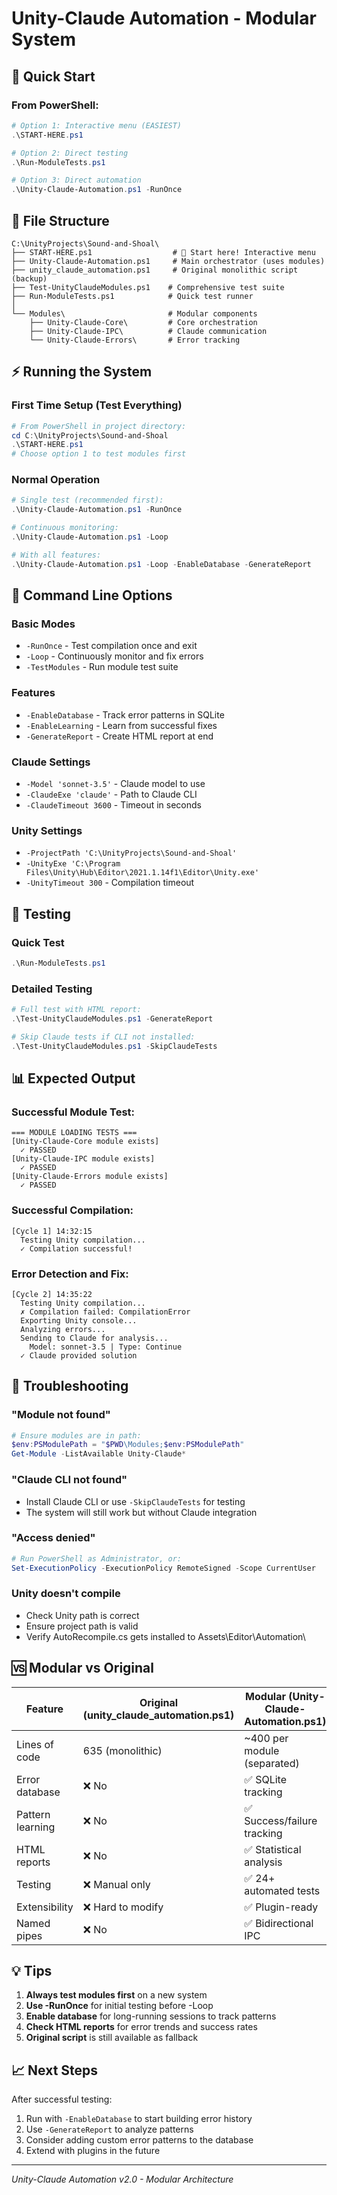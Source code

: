 # Unity-Claude Automation - Modular System

## 🚀 Quick Start

### From PowerShell:
```powershell
# Option 1: Interactive menu (EASIEST)
.\START-HERE.ps1

# Option 2: Direct testing
.\Run-ModuleTests.ps1

# Option 3: Direct automation
.\Unity-Claude-Automation.ps1 -RunOnce
```

## 📁 File Structure

```
C:\UnityProjects\Sound-and-Shoal\
├── START-HERE.ps1                  # 🎯 Start here! Interactive menu
├── Unity-Claude-Automation.ps1     # Main orchestrator (uses modules)
├── unity_claude_automation.ps1     # Original monolithic script (backup)
├── Test-UnityClaudeModules.ps1    # Comprehensive test suite
├── Run-ModuleTests.ps1            # Quick test runner
│
└── Modules\                       # Modular components
    ├── Unity-Claude-Core\         # Core orchestration
    ├── Unity-Claude-IPC\          # Claude communication  
    └── Unity-Claude-Errors\       # Error tracking

```

## ⚡ Running the System

### First Time Setup (Test Everything)
```powershell
# From PowerShell in project directory:
cd C:\UnityProjects\Sound-and-Shoal
.\START-HERE.ps1
# Choose option 1 to test modules first
```

### Normal Operation
```powershell
# Single test (recommended first):
.\Unity-Claude-Automation.ps1 -RunOnce

# Continuous monitoring:
.\Unity-Claude-Automation.ps1 -Loop

# With all features:
.\Unity-Claude-Automation.ps1 -Loop -EnableDatabase -GenerateReport
```

## 🎯 Command Line Options

### Basic Modes
- `-RunOnce` - Test compilation once and exit
- `-Loop` - Continuously monitor and fix errors
- `-TestModules` - Run module test suite

### Features
- `-EnableDatabase` - Track error patterns in SQLite
- `-EnableLearning` - Learn from successful fixes
- `-GenerateReport` - Create HTML report at end

### Claude Settings
- `-Model 'sonnet-3.5'` - Claude model to use
- `-ClaudeExe 'claude'` - Path to Claude CLI
- `-ClaudeTimeout 3600` - Timeout in seconds

### Unity Settings
- `-ProjectPath 'C:\UnityProjects\Sound-and-Shoal'`
- `-UnityExe 'C:\Program Files\Unity\Hub\Editor\2021.1.14f1\Editor\Unity.exe'`
- `-UnityTimeout 300` - Compilation timeout

## 🧪 Testing

### Quick Test
```powershell
.\Run-ModuleTests.ps1
```

### Detailed Testing
```powershell
# Full test with HTML report:
.\Test-UnityClaudeModules.ps1 -GenerateReport

# Skip Claude tests if CLI not installed:
.\Test-UnityClaudeModules.ps1 -SkipClaudeTests
```

## 📊 Expected Output

### Successful Module Test:
```
=== MODULE LOADING TESTS ===
[Unity-Claude-Core module exists]
  ✓ PASSED
[Unity-Claude-IPC module exists]
  ✓ PASSED
[Unity-Claude-Errors module exists]
  ✓ PASSED
```

### Successful Compilation:
```
[Cycle 1] 14:32:15
  Testing Unity compilation...
  ✓ Compilation successful!
```

### Error Detection and Fix:
```
[Cycle 2] 14:35:22
  Testing Unity compilation...
  ✗ Compilation failed: CompilationError
  Exporting Unity console...
  Analyzing errors...
  Sending to Claude for analysis...
    Model: sonnet-3.5 | Type: Continue
  ✓ Claude provided solution
```

## 🔧 Troubleshooting

### "Module not found"
```powershell
# Ensure modules are in path:
$env:PSModulePath = "$PWD\Modules;$env:PSModulePath"
Get-Module -ListAvailable Unity-Claude*
```

### "Claude CLI not found"
- Install Claude CLI or use `-SkipClaudeTests` for testing
- The system will still work but without Claude integration

### "Access denied"
```powershell
# Run PowerShell as Administrator, or:
Set-ExecutionPolicy -ExecutionPolicy RemoteSigned -Scope CurrentUser
```

### Unity doesn't compile
- Check Unity path is correct
- Ensure project path is valid
- Verify AutoRecompile.cs gets installed to Assets\Editor\Automation\

## 🆚 Modular vs Original

| Feature | Original (unity_claude_automation.ps1) | Modular (Unity-Claude-Automation.ps1) |
|---------|----------------------------------------|---------------------------------------|
| Lines of code | 635 (monolithic) | ~400 per module (separated) |
| Error database | ❌ No | ✅ SQLite tracking |
| Pattern learning | ❌ No | ✅ Success/failure tracking |
| HTML reports | ❌ No | ✅ Statistical analysis |
| Testing | ❌ Manual only | ✅ 24+ automated tests |
| Extensibility | ❌ Hard to modify | ✅ Plugin-ready |
| Named pipes | ❌ No | ✅ Bidirectional IPC |

## 💡 Tips

1. **Always test modules first** on a new system
2. **Use -RunOnce** for initial testing before -Loop
3. **Enable database** for long-running sessions to track patterns
4. **Check HTML reports** for error trends and success rates
5. **Original script** is still available as fallback

## 📈 Next Steps

After successful testing:
1. Run with `-EnableDatabase` to start building error history
2. Use `-GenerateReport` to analyze patterns
3. Consider adding custom error patterns to the database
4. Extend with plugins in the future

---
*Unity-Claude Automation v2.0 - Modular Architecture*